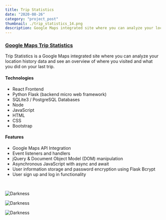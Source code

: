 ```yaml
---
title: Trip Statistics
date: "2020-08-26"
category: "project_post"
thumbnail: ./trip_statistics_14.png
description: Google Maps integrated site where you can analyze your location history data and see an overview of where you visited and what you did on your last trip.
---
```


### [Google Maps Trip Statistics](http://jmd.im/black)

Trip Statistics is a Google Maps integrated site where you can analyze your location history data and see an overview of where you visited and what you did on your last trip.

#### Technologies

- React Frontend
- Python Flask (backend micro web framework)
- SQLite3 / PostgreSQL Databases
- Node
- JavaScript
- HTML
- CSS
- Bootstrap

#### Features

- Google Maps API Integration
- Event listeners and handlers
- jQuery & Document Object Model (DOM) manipulation
- Asynchronous JavaScript with async and await
- User information storage and password encryption using Flask Bcrypt
- User sign up and log in functionality

<br />

<div class="kg-card kg-image-card kg-width-full">

![Darkness](./BLACK_II_desktop-1.jpg)

</div>

<div class="kg-card kg-image-card kg-width-full">

![Darkness](./BLACK_IX_desktop-1.jpg)

</div>

<div class="kg-card kg-image-card kg-width-full">

![Darkness](./BLACK_I_desktop-1.jpg)

</div>

